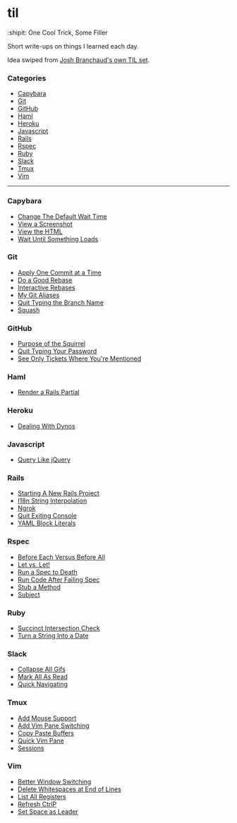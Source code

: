 # til
:shipit: One Cool Trick, Some Filler

Short write-ups on things I learned each day.

Idea swiped from [Josh Branchaud's own TIL
set](https://github.com/jbranchaud/til/blob/master/README.md).

### Categories

* [Capybara](#capybara)
* [Git](#git)
* [GitHub](#github)
* [Haml](#haml)
* [Heroku](#heroku)
* [Javascript](#javascript)
* [Rails](#rails)
* [Rspec](#rspec)
* [Ruby](#ruby)
* [Slack](#slack)
* [Tmux](#tmux)
* [Vim](#vim)

---


### Capybara

- [Change The Default Wait Time](capybara/change-the-default-wait-time)
- [View a Screenshot](capybara/view-a-screenshot.md)
- [View the HTML](capybara/view-the-html.md)
- [Wait Until Something Loads](capybara/wait-until-something-loads.md)

### Git

- [Apply One Commit at a Time](git/apply-one-commit-at-a-time.md)
- [Do a Good Rebase](git/do-a-good-rebase.md)
- [Interactive Rebases](git/interactive-rebases.md)
- [My Git Aliases](git/my-git-aliases.md)
- [Quit Typing the Branch Name](git/quit-typing-the-branch-name.md)
- [Squash](git/squash.md)

### GitHub

- [Purpose of the Squirrel](github/purpose-of-the-squirrel.md)
- [Quit Typing Your Password](github/quit-typing-your-password.md)
- [See Only Tickets Where You're
  Mentioned](github/see-only-tickets-where-youre-mentioned.md)

### Haml

- [Render a Rails Partial](haml/render-a-rails-partial.md)

### Heroku

- [Dealing With Dynos](heroku/dealing-with-dynos.md)

### Javascript

- [Query Like jQuery](js/query-like-jquery.md)

### Rails

- [Starting A New Rails Project](rails/starting-a-new-rails-project.md)
- [I18n String Interpolation](rails/I18n-string-interpolation.md)
- [Ngrok](rails/ngrok.md)
- [Quit Exiting Console](rails/quit-exiting-console.md)
- [YAML Block Literals](rails/yaml-block-literals.md)

### Rspec

- [Before Each Versus Before All](rspec/before-each-versus-before-all.md)
- [Let vs. Let!](rspec/let-vs-let.md)
- [Run a Spec to Death](rspec/run-a-spec-to-death.md)
- [Run Code After Failing Spec](rspec/run-code-after-failing-spec.md)
- [Stub a Method](rspec/stub-a-method.md)
- [Subject](rspec/subject.md)

### Ruby

- [Succinct Intersection Check](ruby/succinct-intersection-check.md)
- [Turn a String Into a Date](ruby/turn-a-string-into-a-date.md)

### Slack

- [Collapse All Gifs](slack/collapse-all-gifs.md)
- [Mark All As Read](slack/mark-all-as-read.md)
- [Quick Navigating](slack/quick-navigating.md)

### Tmux

- [Add Mouse Support](tmux/add-mouse-support.md)
- [Add Vim Pane Switching](tmux/add-vim-pane-switching.md)
- [Copy Paste Buffers](tmux/copy-paste-buffers.md)
- [Quick Vim Pane](tmux/quick-vim-pane.md)
- [Sessions](tmux/sessions.md)

### Vim

- [Better Window Switching](vim/better-window-switching.md)
- [Delete Whitespaces at End of Lines](vim/delete-whitespace-at-end-of-line.md)
- [List All Registers](vim/list-all-registers.md)
- [Refresh CtrlP](vim/refresh-ctrlp.md)
- [Set Space as Leader](vim/set-space-as-leader.md)

